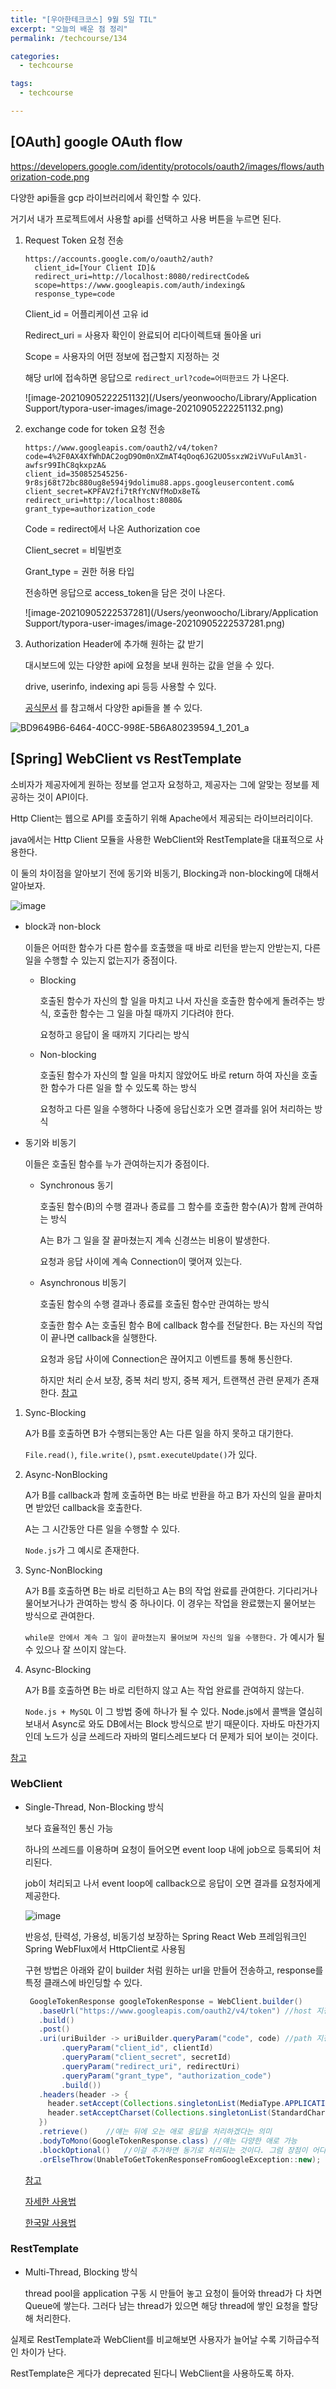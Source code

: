 ```yaml
---
title: "[우아한테크코스] 9월 5일 TIL"
excerpt: "오늘의 배운 점 정리"
permalink: /techcourse/134

categories:
  - techcourse

tags:
  - techcourse

---
```


## [OAuth] google OAuth flow

https://developers.google.com/identity/protocols/oauth2/images/flows/authorization-code.png

다양한 api들을 gcp 라이브러리에서 확인할 수 있다. 

거기서 내가 프로젝트에서 사용할 api를 선택하고 사용 버튼을 누르면 된다.

1. Request Token 요청 전송

   ```
   https://accounts.google.com/o/oauth2/auth?
     client_id=[Your Client ID]&
     redirect_uri=http://localhost:8080/redirectCode&
     scope=https://www.googleapis.com/auth/indexing&
     response_type=code
   ```

   Client_id = 어플리케이션 고유 id

   Redirect_uri = 사용자 확인이 완료되어 리다이렉트돼 돌아올 uri

   Scope = 사용자의 어떤 정보에 접근할지 지정하는 것

   해당 url에 접속하면 응답으로 `redirect_url?code=어떠한코드` 가 나온다.

   ![image-20210905222251132](/Users/yeonwoocho/Library/Application Support/typora-user-images/image-20210905222251132.png)

2. exchange code for token 요청 전송

   ```
   https://www.googleapis.com/oauth2/v4/token?code=4%2F0AX4XfWhDAC2ogD9Om0nXZmAT4qOoq6JG2UO5sxzW2iVVuFulAm3l-awfsr99IhC8qkxpzA&
   client_id=350852545256-9r8sj68t72bc880ug8e594j9dolimu88.apps.googleusercontent.com&
   client_secret=KPFAV2fi7tRfYcNVfMoDx8eT&
   redirect_uri=http://localhost:8080&
   grant_type=authorization_code
   ```

   Code = redirect에서 나온 Authorization coe

   Client_secret = 비밀번호

   Grant_type = 권한 허용 타입

   전송하면 응답으로 access_token을 담은 것이 나온다.

   ![image-20210905222537281](/Users/yeonwoocho/Library/Application Support/typora-user-images/image-20210905222537281.png)

3. Authorization Header에 추가해 원하는 값 받기

   대시보드에 있는 다양한 api에 요청을 보내 원하는 값을 얻을 수 있다.

   drive, userinfo, indexing api 등등 사용할 수 있다.

   [공식문서](https://developers.google.com/identity/protocols/oauth2/scopes) 를 참고해서 다양한 api들을 볼 수 있다.

![BD9649B6-6464-40CC-998E-5B6A80239594_1_201_a](https://user-images.githubusercontent.com/43775108/132519188-61648706-5ae6-4f89-9ab6-a220fc7aeafb.jpeg)


## [Spring] WebClient vs RestTemplate

소비자가 제공자에게 원하는 정보를 얻고자 요청하고, 제공자는 그에 알맞는 정보를 제공하는 것이 API이다.

Http Client는 웹으로 API를 호출하기 위해 Apache에서 제공되는 라이브러리이다.

java에서는 Http Client 모듈을 사용한 WebClient와 RestTemplate을 대표적으로 사용한다.

이 둘의 차이점을 알아보기 전에 동기와 비동기, Blocking과 non-blocking에 대해서 알아보자.

![image](https://user-images.githubusercontent.com/43775108/136823389-8bc5dc56-d396-4adc-8fc1-ed57237050bf.png)

- block과 non-block

  이들은 어떠한 함수가 다른 함수를 호출했을 때 바로 리턴을 받는지 안받는지, 다른 일을 수행할 수 있는지 없는지가 중점이다. 

  - Blocking

    호출된 함수가 자신의 할 일을 마치고 나서 자신을 호출한 함수에게 돌려주는 방식, 호출한 함수는 그 일을 마칠 때까지 기다려야 한다.

    요청하고 응답이 올 때까지 기다리는 방식

  - Non-blocking

    호출된 함수가 자신의 할 일을 마치지 않았어도 바로 return 하여 자신을 호출한 함수가 다른 일을 할 수 있도록 하는 방식

    요청하고 다른 일을 수행하다 나중에 응답신호가 오면 결과를 읽어 처리하는 방식

- 동기와 비동기

  이들은 호출된 함수를 누가 관여하는지가 중점이다. 

  - Synchronous 동기

    호출된 함수(B)의 수행 결과나 종료를 그 함수를 호출한 함수(A)가 함께 관여하는 방식

    A는 B가 그 일을 잘 끝마쳤는지 계속 신경쓰는 비용이 발생한다.

    요청과 응답 사이에 계속 Connection이 맺어져 있는다.

  - Asynchronous 비동기

    호출된 함수의 수행 결과나 종료를 호출된 함수만 관여하는 방식

    호출한 함수 A는 호출된 함수 B에 callback 함수를 전달한다. B는 자신의 작업이 끝나면 callback을 실행한다. 

    요청과 응답 사이에 Connection은 끊어지고 이벤트를 통해 통신한다.

    하지만 처리 순서 보장, 중복 처리 방지, 중복 제거, 트랜잭션 관련 문제가 존재한다. [참고](https://happycloud-lee.tistory.com/155)

1. Sync-Blocking

   A가 B를 호출하면 B가 수행되는동안 A는 다른 일을 하지 못하고 대기한다.

   `File.read()`, `file.write()`, `psmt.executeUpdate()`가 있다.

2. Async-NonBlocking

   A가 B를 callback과 함께 호출하면 B는 바로 반환을 하고 B가 자신의 일을 끝마치면 받았던 callback을 호출한다.

   A는 그 시간동안 다른 일을 수행할 수 있다.

   `Node.js`가 그 예시로 존재한다.

3. Sync-NonBlocking

   A가 B를 호출하면 B는 바로 리턴하고 A는 B의 작업 완료를 관여한다. 기다리거나 물어보거나가 관여하는 방식 중 하나이다. 이 경우는 작업을 완료했는지 물어보는 방식으로 관여한다. 

   `while문 안에서 계속 그 일이 끝마쳤는지 물어보며 자신의 일을 수행한다.` 가 예시가 될 수 있으나 잘 쓰이지 않는다.

4. Async-Blocking

   A가 B를 호출하면 B는 바로 리턴하지 않고 A는 작업 완료를 관여하지 않는다.

   `Node.js + MySQL` 이 그 방법 중에 하나가 될 수 있다. Node.js에서 콜백을 열심히 보내서 Async로 와도 DB에서는 Block 방식으로 받기 때문이다. 자바도 마찬가지인데 노드가 싱글 쓰레드라 자바의 멀티스레드보다 더 문제가 되어 보이는 것이다.

[참고](https://musma.github.io/2019/04/17/blocking-and-synchronous.html)



### WebClient

- Single-Thread, Non-Blocking 방식

  보다 효율적인 통신 가능

  하나의 쓰레드를 이용하며 요청이 들어오면 event loop 내에 job으로 등록되어 처리된다.

  job이 처리되고 나서 event loop에 callback으로 응답이 오면 결과를 요청자에게 제공한다.

  ![image](https://user-images.githubusercontent.com/43775108/137633651-f3799b32-b435-45f6-8a39-a3a2c955e980.png)

  반응성, 탄력성, 가용성, 비동기성 보장하는 Spring React Web 프레임워크인 Spring WebFlux에서 HttpClient로 사용됨

  구현 방법은 아래와 같이 builder 처럼 원하는 url을 만들어 전송하고, response를 특정 클래스에 바인딩할 수 있다.  

  ```java
   GoogleTokenResponse googleTokenResponse = WebClient.builder()
     .baseUrl("https://www.googleapis.com/oauth2/v4/token")	//host 지정
     .build()
     .post()
     .uri(uriBuilder -> uriBuilder.queryParam("code", code)	//path 지정
          .queryParam("client_id", clientId)
          .queryParam("client_secret", secretId)
          .queryParam("redirect_uri", redirectUri)
          .queryParam("grant_type", "authorization_code")
          .build())
     .headers(header -> {
       header.setAccept(Collections.singletonList(MediaType.APPLICATION_JSON));
       header.setAcceptCharset(Collections.singletonList(StandardCharsets.UTF_8));
     })
     .retrieve()	//얘는 뒤에 오는 애로 응답을 처리하겠다는 의미
     .bodyToMono(GoogleTokenResponse.class)	//얘는 다양한 애로 가능
     .blockOptional()	//이걸 추가하면 동기로 처리되는 것이다. 그럼 장점이 어디로..?
     .orElseThrow(UnableToGetTokenResponseFromGoogleException::new); 
  ```

  [참고](https://www.baeldung.com/spring-5-webclient)

  [자세한 사용법](https://docs.spring.io/spring-framework/docs/current/reference/html/web-reactive.html#webflux-client)

  [한국말 사용법](https://binux.tistory.com/56)

### RestTemplate

- Multi-Thread, Blocking 방식

  thread pool을 application 구동 시 만들어 놓고 요청이 들어와 thread가 다 차면 Queue에 쌓는다. 그러다 남는 thread가 있으면 해당 thread에 쌓인 요청을 할당해 처리한다.

실제로 RestTemplate과 WebClient를 비교해보면 사용자가 늘어날 수록 기하급수적인 차이가 난다.

RestTemplate은 게다가 deprecated 된다니 WebClient을 사용하도록 하자.

